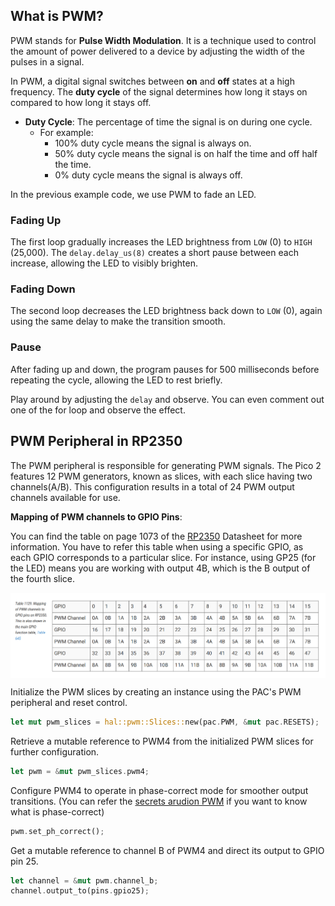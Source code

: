 
## What is PWM?
PWM stands for **Pulse Width Modulation**. It is a technique used to control the amount of power delivered to a device by adjusting the width of the pulses in a signal.

In PWM, a digital signal switches between **on** and **off** states at a high frequency. The **duty cycle** of the signal determines how long it stays on compared to how long it stays off. 

- **Duty Cycle**: The percentage of time the signal is on during one cycle. 
  - For example:
    - 100% duty cycle means the signal is always on.
    - 50% duty cycle means the signal is on half the time and off half the time.
    - 0% duty cycle means the signal is always off.

In the previous example code, we use PWM to fade an LED.

### Fading Up
The first loop gradually increases the LED brightness from `LOW` (0) to `HIGH` (25,000). The `delay.delay_us(8)` creates a short pause between each increase, allowing the LED to visibly brighten.

### Fading Down
The second loop decreases the LED brightness back down to `LOW` (0), again using the same delay to make the transition smooth.

### Pause
After fading up and down, the program pauses for 500 milliseconds before repeating the cycle, allowing the LED to rest briefly.

Play around by adjusting the `delay` and observe. You can even comment out one of the for loop and observe the effect. 


## PWM Peripheral in RP2350
The PWM peripheral is responsible for generating PWM signals. The Pico 2 features 12 PWM generators, known as slices, with each slice having two channels(A/B). This configuration results in a total of 24 PWM output channels available for use.

**Mapping of PWM channels to GPIO Pins**: 

You can find the table on page 1073 of the [RP2350](https://datasheets.raspberrypi.com/rp2350/rp2350-datasheet.pdf) Datasheet for more information. You have to refer this table when using a specific GPIO, as each GPIO corresponds to a particular slice. For instance, using GP25 (for the LED) means you are working with output 4B, which is the B output of the fourth slice.

<img style="display: block; margin: auto;" alt="pico2" src="../images/gpio-map-pwm-channels.png"/>

Initialize the PWM slices by creating an instance using the PAC's PWM peripheral and reset control.
```rust
let mut pwm_slices = hal::pwm::Slices::new(pac.PWM, &mut pac.RESETS);
```

Retrieve a mutable reference to PWM4 from the initialized PWM slices for further configuration.
```rust
let pwm = &mut pwm_slices.pwm4;
```

Configure PWM4 to operate in phase-correct mode for smoother output transitions.  (You can refer the [secrets arudion PWM](https://docs.arduino.cc/tutorials/generic/secrets-of-arduino-pwm/) if you want to know what is phase-correct)
```rust
pwm.set_ph_correct();
```

Get a mutable reference to channel B of PWM4 and direct its output to GPIO pin 25.
```rust
let channel = &mut pwm.channel_b;
channel.output_to(pins.gpio25);
```
